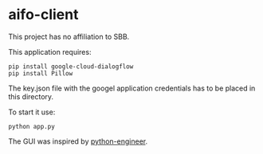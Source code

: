 # aifo-client

This project has no affiliation to SBB.

This application requires:
```
pip install google-cloud-dialogflow
pip install Pillow
```
The key.json file with the googel application credentials has to be placed in this directory.

To start it use:
```
python app.py
```

The GUI was inspired by [python-engineer](https://github.com/python-engineer).
